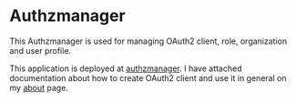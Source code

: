 # Authzmanager
This Authzmanager is used for managing OAuth2 client, role, organization and user profile.

This application is deployed at [authzmanager](https://authzmanager.sonam.cloud).  I have attached documentation
about how to create OAuth2 client and use it in general on my [about](https://sonamsamdupkhangsar.github.io/my-authorization-server/about/) page.